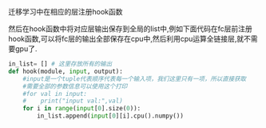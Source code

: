 迁移学习中在相应的层注册hook函数

然后在hook函数中将对应层输出保存到全局的list中,例如下面代码在fc层前注册hook函数,可以将fc层的输出全部保存在cpu中,然后利用cpu运算全链接层,就不需要gpu了.

```python
in_list= [] # 这里存放所有的输出
def hook(module, input, output):
    #input是一个tuple代表顺序代表每一个输入项，我们这里只有一项，所以直接获取
    #需要全部的参数信息可以使用这个打印
    #for val in input:
    #    print("input val:",val)
    for i in range(input[0].size(0)):
        in_list.append(input[0][i].cpu().numpy())
```

